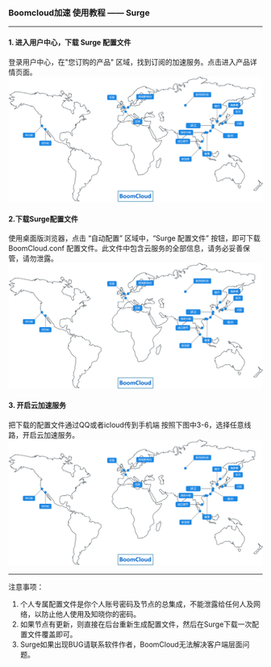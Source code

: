 ### Boomcloud加速 使用教程 —— Surge
- - - - -
#### 1. 进入用户中心，下载 Surge 配置文件
登录用户中心，在"您订购的产品" 区域，找到订阅的加速服务。点击进入产品详情页面。
![](/assets/map.svg)
#### 2.下载Surge配置文件
使用桌面版浏览器，点击 “自动配置” 区域中，“Surge 配置文件” 按钮，即可下载 BoomCloud.conf 配置文件。此文件中包含云服务的全部信息，请务必妥善保管，请勿泄露。
![](/assets/map.svg)
#### 3. 开启云加速服务
把下载的配置文件通过QQ或者icloud传到手机端
按照下图中3-6，选择任意线路，开启云加速服务。
![](/assets/map.svg)
- - - - -
注意事项：  
1. 个人专属配置文件是你个人账号密码及节点的总集成，不能泄露给任何人及网络，以防止他人使用及知晓你的密码。    
2. 如果节点有更新，则直接在后台重新生成配置文件，然后在Surge下载一次配置文件覆盖即可。    
3. Surge如果出现BUG请联系软件作者，BoomCloud无法解决客户端层面问题。    



